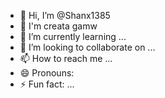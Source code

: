 - 👋 Hi, I’m @Shanx1385
- 👀 I'm creata gamw
- 🌱 I’m currently learning ...
- 💞️ I’m looking to collaborate on ...
- 📫 How to reach me ...
- 😄 Pronouns:
- ⚡ Fun fact: ...

<!---
Shanx1385/Shanx1385 is a ✨ special ✨ repository because its `README.md` (this file) appears on your GitHub profile.
You can click the Preview link to take a look at your changes.
--->
